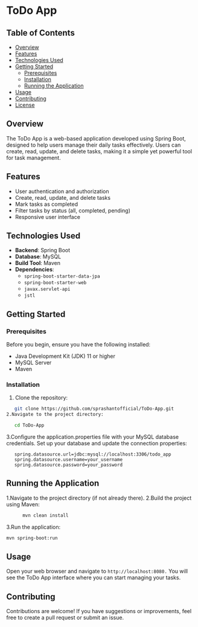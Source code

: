 # ToDo App

## Table of Contents
- [Overview](#overview)
- [Features](#features)
- [Technologies Used](#technologies-used)
- [Getting Started](#getting-started)
  - [Prerequisites](#prerequisites)
  - [Installation](#installation)
  - [Running the Application](#running-the-application)
- [Usage](#usage)
- [Contributing](#contributing)
- [License](#license)

## Overview
The ToDo App is a web-based application developed using Spring Boot, designed to help users manage their daily tasks effectively. Users can create, read, update, and delete tasks, making it a simple yet powerful tool for task management.

## Features
- User authentication and authorization
- Create, read, update, and delete tasks
- Mark tasks as completed
- Filter tasks by status (all, completed, pending)
- Responsive user interface

## Technologies Used
- **Backend**: Spring Boot
- **Database**: MySQL
- **Build Tool**: Maven
- **Dependencies**: 
  - `spring-boot-starter-data-jpa`
  - `spring-boot-starter-web`
  - `javax.servlet-api`
  - `jstl`

## Getting Started

### Prerequisites
Before you begin, ensure you have the following installed:
- Java Development Kit (JDK) 11 or higher
- MySQL Server
- Maven

### Installation
1. Clone the repository:
```bash
   git clone https://github.com/sprashantofficial/ToDo-App.git
2.Navigate to the project directory:
```
```bash
   cd ToDo-App
```
3.Configure the application.properties file with your MySQL database credentials. Set up your database and update the connection properties:
```application.properties
   spring.datasource.url=jdbc:mysql://localhost:3306/todo_app
   spring.datasource.username=your_username
   spring.datasource.password=your_password
```


## Running the Application
1.Navigate to the project directory (if not already there).
2.Build the project using Maven:
```bash
      mvn clean install
```
3.Run the application:
```bash
mvn spring-boot:run
```

## Usage
Open your web browser and navigate to ```http://localhost:8080.```
You will see the ToDo App interface where you can start managing your tasks.


## Contributing
Contributions are welcome! If you have suggestions or improvements, feel free to create a pull request or submit an issue.
